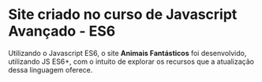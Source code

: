 # Site criado no curso de Javascript Avançado - ES6
Utilizando o Javascript ES6, o site **Animais Fantásticos** foi desenvolvido, utilizando JS ES6+, com o intuito de explorar os recursos que a atualização dessa linguagem oferece.

